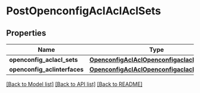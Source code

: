 # PostOpenconfigAclAclAclSets

## Properties
Name | Type | Description | Notes
------------ | ------------- | ------------- | -------------
**openconfig_aclacl_sets** | [**OpenconfigAclAclOpenconfigaclaclAclsets**](OpenconfigAclAclOpenconfigaclaclAclsets.md) |  | [optional] 
**openconfig_aclinterfaces** | [**OpenconfigAclAclOpenconfigaclaclInterfaces**](OpenconfigAclAclOpenconfigaclaclInterfaces.md) |  | [optional] 

[[Back to Model list]](../README.md#documentation-for-models) [[Back to API list]](../README.md#documentation-for-api-endpoints) [[Back to README]](../README.md)


